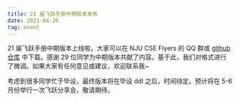 ```yaml
---
title: 21 届飞跃手册中期版本发布
date: 2021-04-26
tag: event
---
```


21 届飞跃手册中期版本上线啦，大家可以在 NJU CSE Flyers 的 QQ 群或 [github 仓库](https://github.com/nju-cse-flyers/flyers-handbook) 中下载。感谢 29 位同学为中期版本共献了内容。基于此，我们对格式进行了微调。如果大家有任何意见或建议，欢迎联系我~

考虑到很多同学忙于毕设，最终版本将在毕设 ddl 之后，时间待定。预计将在 5-6 月份举行一次飞跃分享会，敬请期待。
